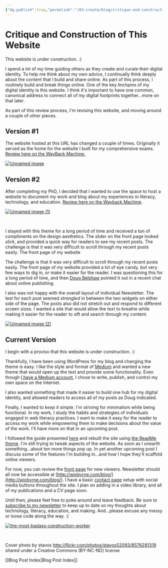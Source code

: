 ```yaml
---
{"dg-publish":true,"permalink":"/03-create/blog/critique-and-construction-of-this-website/","title":"Critique and Construction of This Website","tags":["digital-identity"]}
---
```


# Critique and Construction of This Website

This website is under construction. :)

I spend a lot of my time guiding others as they create and curate their digital identity. To help me think about my own advice, I continually think deeply about the content that I build and share online. As part of this process, I routinely build and break things online. One of the key linchpins of my digital identity is this website. I think it's important to have one common, canonical address to connect all of my digital footprints together...more on that later.

As part of this review process, I'm revising this website, and moving around a couple of other pieces.

## Version #1

The website hosted at this URL has changed a couple of times. Originally it served as the home for the website I built for my comprehensive exams. [Review here on the WayBack Machine.](https://web.archive.org/web/20110208184516/http://wiobyrne.com/Home.html)

[![Unnamed image](images/Unnamed-image.png)](http://wiobyrne.com/wp-content/uploads/2015/06/Unnamed-image.png)

## Version #2

After completing my PhD, I decided that I wanted to use the space to host a website to document my work and blog about my experiences in literacy, technology, and education. [Review here on the Wayback Machine](https://web.archive.org/web/20150329073325/http://wiobyrne.com/).

[![Unnamed image (1)](images/Unnamed-image-1.png)](http://wiobyrne.com/wp-content/uploads/2015/06/Unnamed-image-1.png)

 

I stayed with this theme for a long period of time and received a ton of compliments on the design aesthetics. The slider on the front page looked _slick_, and provided a quick way for readers to see my recent posts. The challenge is that it was very difficult to scroll through my recent posts easily. The front page of my website

The challenge is that it was very difficult to scroll through my recent posts easily. The front page of my website provided a lot of eye candy, but very few ways to dig in, or make it easier for the reader. I was questioning this for a long period of time, and then [Doug Belshaw](https://twitter.com/dajbelshaw/) pointed it out in a recent chat about online publishing.

I also was not happy with the overall layout of individual Newsletter. The test for each post seemed _strangled_ in between the two widgets on either side of the page. The posts also did not stretch out and respond to different screen sizes. I wanted a site that would allow the text to breathe while making it easier for the reader to sift and search through my content.

[![Unnamed image (2)](images/Unnamed-image-2.png)](http://wiobyrne.com/wp-content/uploads/2015/06/Unnamed-image-2.png)

## Current Version

I begin with a proviso that this website is under construction. :)

Thankfully, I have been using WordPress for my blog and changing the theme is easy. I like the style and format of [Medium](https://medium.com/) and wanted a new theme that would open up the text and provide some functionality. Even though [I have a Medium account](https://medium.com/@wiobyrne), I chose to write, publish, and control my own space on the Internet.

I also wanted something that made it easier to build one hub for my digital identity, and allowed readers to access all of my posts as Doug indicated.

Finally, I wanted to _keep it simple_. I'm striving for minimalism while being functional. In my work, I study the habits and strategies of individuals engaged in web literacy practices. I want to make it easy for the reader to access my work while empowering them to make decisions about the value of the work. I'll have more on that in an upcoming post.

I followed the guide presented [here](http://code.tutsplus.com/tutorials/wordpressium-creating-a-medium-like-experience--cms-22669) and rebuilt the site using [the ReadMe theme](http://themeforest.net/item/readme-a-readable-wordpress-theme/9167043). I'm still trying to tweak aspects of the website. As soon as I unearth something...about ten more things pop up. In yet another upcoming post I discuss some of the features I'm building in...and how I hope they'll scaffold online viewers.

For now, you can review the [front page](http://wiobyrne.com/) for new viewers. Newsletter should all now be accessible at [http://wiobyrne.com/blog/](http://wiobyrne.com/blog/). I have a basic [contact page](http://wiobyrne.com/contact/) setup with social media buttons throughout the site. I plan on adding in a video library, and all of my publications and a CV page soon.

Until then, please feel free to poke around and leave feedback. Be sure to [subscribe to my newsletter](http://wiobyrne.com/tldr/) to keep up to date on my thoughts about technology, literacy, education, and making. And...please excuse any messy or loose code along the way. :)

[![the-most-badass-construction-worker](images/the-most-badass-construction-worker.gif)](http://wiobyrne.com/wp-content/uploads/2015/06/the-most-badass-construction-worker.gif)

 

Cover photo by stavos http://flickr.com/photos/stavos52093/8576281319 shared under a Creative Commons (BY-NC-ND) license

[[Blog Post Index\|Blog Post Index]]
